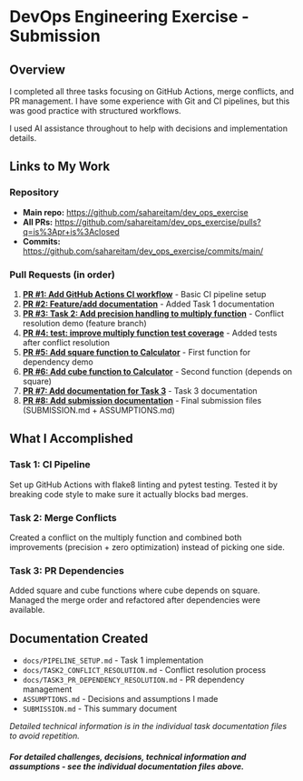 # DevOps Engineering Exercise - Submission

## Overview
I completed all three tasks focusing on GitHub Actions, merge conflicts, and PR management. I have some experience with Git and CI pipelines, but this was good practice with structured workflows.

I used AI assistance throughout to help with decisions and implementation details.

## Links to My Work

### Repository
- **Main repo:** https://github.com/sahareitam/dev_ops_exercise
- **All PRs:** https://github.com/sahareitam/dev_ops_exercise/pulls?q=is%3Apr+is%3Aclosed
- **Commits:** https://github.com/sahareitam/dev_ops_exercise/commits/main/

### Pull Requests (in order)
1. **[PR #1: Add GitHub Actions CI workflow](https://github.com/sahareitam/dev_ops_exercise/pull/1)** - Basic CI pipeline setup
2. **[PR #2: Feature/add documentation](https://github.com/sahareitam/dev_ops_exercise/pull/2)** - Added Task 1 documentation
3. **[PR #3: Task 2: Add precision handling to multiply function](https://github.com/sahareitam/dev_ops_exercise/pull/3)** - Conflict resolution demo (feature branch)
4. **[PR #4: test: improve multiply function test coverage](https://github.com/sahareitam/dev_ops_exercise/pull/4)** - Added tests after conflict resolution
5. **[PR #5: Add square function to Calculator](https://github.com/sahareitam/dev_ops_exercise/pull/5)** - First function for dependency demo
6. **[PR #6: Add cube function to Calculator](https://github.com/sahareitam/dev_ops_exercise/pull/6)** - Second function (depends on square)
7. **[PR #7: Add documentation for Task 3](https://github.com/sahareitam/dev_ops_exercise/pull/7)** - Task 3 documentation
8. **[PR #8: Add submission documentation](https://github.com/sahareitam/dev_ops_exercise/pull/8)** - Final submission files (SUBMISSION.md + ASSUMPTIONS.md)

## What I Accomplished

### Task 1: CI Pipeline 
Set up GitHub Actions with flake8 linting and pytest testing. Tested it by breaking code style to make sure it actually blocks bad merges.

### Task 2: Merge Conflicts  
Created a conflict on the multiply function and combined both improvements (precision + zero optimization) instead of picking one side.

### Task 3: PR Dependencies
Added square and cube functions where cube depends on square. Managed the merge order and refactored after dependencies were available.

## Documentation Created
- `docs/PIPELINE_SETUP.md` - Task 1 implementation  
- `docs/TASK2_CONFLICT_RESOLUTION.md` - Conflict resolution process
- `docs/TASK3_PR_DEPENDENCY_RESOLUTION.md` - PR dependency management
- `ASSUMPTIONS.md` - Decisions and assumptions I made
- `SUBMISSION.md` - This summary document

*Detailed technical information is in the individual task documentation files to avoid repetition.*


#### *For detailed challenges, decisions, technical information and assumptions - see the individual documentation files above.*